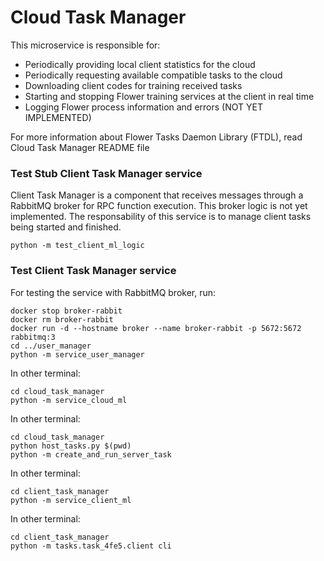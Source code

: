 
# Cloud Task Manager

This microservice is responsible for:
* Periodically providing local client statistics for the cloud
* Periodically requesting available compatible tasks to the cloud
* Downloading client codes for training received tasks
* Starting and stopping Flower training services at the client in real time
* Logging Flower process information and errors (NOT YET IMPLEMENTED)

For more information about Flower Tasks Daemon Library (FTDL), read Cloud Task Manager README file

### Test Stub Client Task Manager service

Client Task Manager is a component that receives messages through a RabbitMQ
broker for RPC function execution. This broker logic is not yet implemented. 
The responsability of this service is to manage client tasks being started
and finished. 

```
python -m test_client_ml_logic
```

### Test Client Task Manager service

For testing the service with RabbitMQ broker, run:

```
docker stop broker-rabbit
docker rm broker-rabbit
docker run -d --hostname broker --name broker-rabbit -p 5672:5672 rabbitmq:3
cd ../user_manager
python -m service_user_manager
```

In other terminal:
```
cd cloud_task_manager
python -m service_cloud_ml
```

In other terminal:
```
cd cloud_task_manager
python host_tasks.py $(pwd)
python -m create_and_run_server_task
```

In other terminal:
```
cd client_task_manager
python -m service_client_ml
```

In other terminal:
```
cd client_task_manager
python -m tasks.task_4fe5.client cli
```